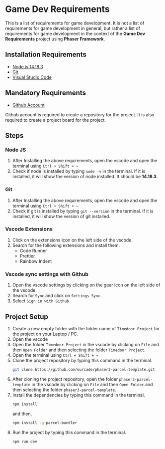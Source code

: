 # Game Dev Requirements
This is a list of requirements for game development. It is not a list of requirements for game development in general, but rather a list of requirements for game development in the context of the <b>Game Dev Requirements</b> project using <b>Phaser Framework</b>.

## Installation Requirements
- [Node.js 14.18.3](https://nodejs.org/dist/v14.18.3/node-v14.18.3-x64.msi)
- [Git](https://git-scm.com/downloads)
- [Visual Studio Code](https://code.visualstudio.com/download)

## Mandatory Requirements
- [Github Account](https://github.com/signup)
  
Github account is required to create a repository for the project. It is also required to create a project board for the project.

## Steps
### Node JS
1. After Installing the above requirements, open the vscode and open the terminal using `Ctrl + Shift + ~`
2. Check if node is installed by typing `node -v` in the terminal. If it is installed, it will show the version of node installed. It should be <b>14.18.3</b>.

### Git
1. After Installing the above requirements, open the vscode and open the terminal using `Ctrl + Shift + ~`
2. Check if git is installed by typing `git --version` in the terminal. If it is installed, it will show the version of git installed.

### Vscode Extensions
1. Click on the extensions icon on the left side of the vscode.
2. Search for the following extensions and install them.
    - Code Runner
    - Prettier
    - Rainbow Indent

### Vscode sync settings with Github
1. Open the vscode settings by clicking on the gear icon on the left side of the vscode.
2.  Search for `Sync` and click on `Settings Sync`.
3.  Select `Sign in with Github`

## Project Setup
1. Create a new empty folder with the folder name of `Timedoor Project` for the project on your Laptop / PC.
2. Open the vscode
3. Open the folder `Timedoor Project` in the vscode by clicking on `File` and then `Open Folder` and then selecting the folder `Timedoor Project`.
4. Open the terminal using `Ctrl + Shift + ~`
5. Clone the project repository by typing this command in the terminal.
   ```bash
   git clone https://github.com/ourcade/phaser3-parcel-template.git
    ```
6. After cloning the project repository, open the folder `phaser3-parcel-template` in the vscode by clicking on `File` and then `Open Folder` and then selecting the folder `phaser3-parcel-template`.
7.  Install the dependencies by typing this command in the terminal.
    ```bash
    npm install
    ```
    and then,
    ```bash
    npm install -g parcel-bundler
    ```
8.  Run the project by typing this command in the terminal.
    ```bash
    npm run dev
    ```